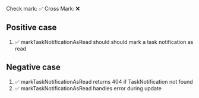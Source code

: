 Check mark: ✅
Cross Mark: ❌

## Positive case
1. ✅ markTaskNotificationAsRead should should mark a task notification as read

## Negative case
1. ✅ markTaskNotificationAsRead returns 404 if TaskNotification not found
2. ✅ markTaskNotificationAsRead handles error during update